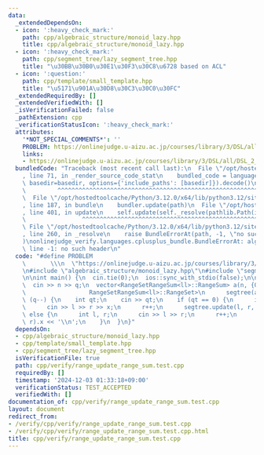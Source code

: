 ```yaml
---
data:
  _extendedDependsOn:
  - icon: ':heavy_check_mark:'
    path: cpp/algebraic_structure/monoid_lazy.hpp
    title: cpp/algebraic_structure/monoid_lazy.hpp
  - icon: ':heavy_check_mark:'
    path: cpp/segment_tree/lazy_segment_tree.hpp
    title: "\u30BB\u30B0\u30E1\u30F3\u30C8\u6728 based on ACL"
  - icon: ':question:'
    path: cpp/template/small_template.hpp
    title: "\u5171\u901A\u30D8\u30C3\u30C0\u30FC"
  _extendedRequiredBy: []
  _extendedVerifiedWith: []
  _isVerificationFailed: false
  _pathExtension: cpp
  _verificationStatusIcon: ':heavy_check_mark:'
  attributes:
    '*NOT_SPECIAL_COMMENTS*': ''
    PROBLEM: https://onlinejudge.u-aizu.ac.jp/courses/library/3/DSL/all/DSL_2_I
    links:
    - https://onlinejudge.u-aizu.ac.jp/courses/library/3/DSL/all/DSL_2_I
  bundledCode: "Traceback (most recent call last):\n  File \"/opt/hostedtoolcache/Python/3.12.0/x64/lib/python3.12/site-packages/onlinejudge_verify/documentation/build.py\"\
    , line 71, in _render_source_code_stat\n    bundled_code = language.bundle(stat.path,\
    \ basedir=basedir, options={'include_paths': [basedir]}).decode()\n          \
    \         ^^^^^^^^^^^^^^^^^^^^^^^^^^^^^^^^^^^^^^^^^^^^^^^^^^^^^^^^^^^^^^^^^^^^^^^^^^^^^^^^^\n\
    \  File \"/opt/hostedtoolcache/Python/3.12.0/x64/lib/python3.12/site-packages/onlinejudge_verify/languages/cplusplus.py\"\
    , line 187, in bundle\n    bundler.update(path)\n  File \"/opt/hostedtoolcache/Python/3.12.0/x64/lib/python3.12/site-packages/onlinejudge_verify/languages/cplusplus_bundle.py\"\
    , line 401, in update\n    self.update(self._resolve(pathlib.Path(included), included_from=path))\n\
    \                ^^^^^^^^^^^^^^^^^^^^^^^^^^^^^^^^^^^^^^^^^^^^^^^^^^^^^^^^^\n \
    \ File \"/opt/hostedtoolcache/Python/3.12.0/x64/lib/python3.12/site-packages/onlinejudge_verify/languages/cplusplus_bundle.py\"\
    , line 260, in _resolve\n    raise BundleErrorAt(path, -1, \"no such header\"\
    )\nonlinejudge_verify.languages.cplusplus_bundle.BundleErrorAt: algebraic_structure/monoid_lazy.hpp:\
    \ line -1: no such header\n"
  code: "#define PROBLEM                                                         \
    \       \\\n  \"https://onlinejudge.u-aizu.ac.jp/courses/library/3/DSL/all/DSL_2_I\"\
    \n#include \"algebraic_structure/monoid_lazy.hpp\"\n#include \"segment_tree/lazy_segment_tree.hpp\"\
    \n\nint main() {\n  cin.tie(0);\n  ios::sync_with_stdio(false);\n\n  int n, q;\n\
    \  cin >> n >> q;\n  vector<RangeSetRangeSum<ll>::RangeSum> a(n, {0, 1});\n  LazySegmentTree<RangeSetRangeSum<ll>::RangeSum,\n\
    \                  RangeSetRangeSum<ll>::RangeSet>\n      segtree(a);\n  while\
    \ (q--) {\n    int qt;\n    cin >> qt;\n    if (qt == 0) {\n      int l, r, x;\n\
    \      cin >> l >> r >> x;\n      r++;\n      segtree.update(l, r, x);\n    }\
    \ else {\n      int l, r;\n      cin >> l >> r;\n      r++;\n      cout << segtree.product(l,\
    \ r).x << '\\n';\n    }\n  }\n}"
  dependsOn:
  - cpp/algebraic_structure/monoid_lazy.hpp
  - cpp/template/small_template.hpp
  - cpp/segment_tree/lazy_segment_tree.hpp
  isVerificationFile: true
  path: cpp/verify/range_update_range_sum.test.cpp
  requiredBy: []
  timestamp: '2024-12-03 01:33:18+09:00'
  verificationStatus: TEST_ACCEPTED
  verifiedWith: []
documentation_of: cpp/verify/range_update_range_sum.test.cpp
layout: document
redirect_from:
- /verify/cpp/verify/range_update_range_sum.test.cpp
- /verify/cpp/verify/range_update_range_sum.test.cpp.html
title: cpp/verify/range_update_range_sum.test.cpp
---
```

